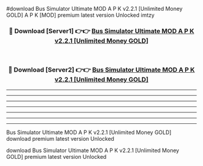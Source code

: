 #download Bus Simulator Ultimate MOD A P K v2.2.1 [Unlimited Money GOLD] A P K [MOD] premium latest version Unlocked imtzy 



<div align="center">
<h3>🔴 Download [Server1] 👉👉 <a href="https://apkdownload1.web.app/">Bus Simulator Ultimate MOD A P K v2.2.1 [Unlimited Money GOLD]</a></h3><br>

<h3>🔴 Download [Server2] 👉👉 <a href="https://apkdownload1.web.app/">Bus Simulator Ultimate MOD A P K v2.2.1 [Unlimited Money GOLD]</a></h3>
</div>





----------------------------------------------------------

----------------------------------------------------------

----------------------------------------------------------

----------------------------------------------------------

----------------------------------------------------------

----------------------------------------------------------

----------------------------------------------------------

Bus Simulator Ultimate MOD A P K v2.2.1 [Unlimited Money GOLD] download premium latest version Unlocked

download Bus Simulator Ultimate MOD A P K v2.2.1 [Unlimited Money GOLD] premium latest version Unlocked
